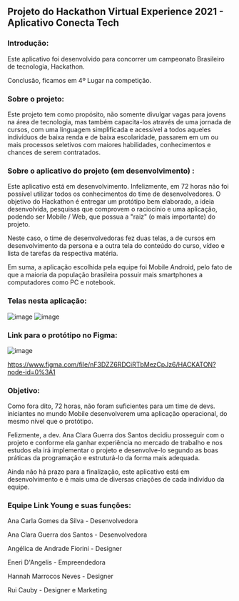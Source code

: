 ## Projeto do Hackathon Virtual Experience 2021 - Aplicativo Conecta Tech

### Introdução:

Este aplicativo foi desenvolvido para concorrer um campeonato Brasileiro de tecnologia, Hackathon.

Conclusão, ficamos em 4º Lugar na competição.


### Sobre o projeto:

Este projeto tem como propósito, não somente divulgar vagas para jovens na área de tecnologia, mas também capacita-los através de uma jornada de cursos, com uma linguagem simplificada e acessível a todos aqueles indivíduos de baixa renda e de baixa escolaridade, passarem em um ou mais processos seletivos com maiores habilidades, conhecimentos e chances de serem contratados.


### Sobre o aplicativo do projeto (em desenvolvimento) :

Este aplicativo está em desenvolvimento. Infelizmente, em 72 horas não foi possível utilizar todos os conhecimentos do time de desenvolvedores. O objetivo do Hackathon é entregar um protótipo bem elaborado, a ideia desenvolvida, pesquisas que comprovem o raciocínio e uma aplicação, podendo ser Mobile / Web, que possua a "raiz" (o mais importante) do projeto.

Neste caso, o time de desenvolvedoras fez duas telas, a de cursos em desenvolvimento da persona e a outra tela do conteúdo do curso, vídeo e lista de tarefas da respectiva matéria.

Em suma, a aplicação escolhida pela equipe foi Mobile Android, pelo fato de que a maioria da população brasileira possuir mais smartphones a computadores como PC e notebook. 


### Telas nesta aplicação:

![image](https://user-images.githubusercontent.com/78937585/116772827-e5284480-aa27-11eb-91ca-8f0b25be1eb0.png)  ![image](https://user-images.githubusercontent.com/78937585/116772831-ece7e900-aa27-11eb-9cbe-a8f69b310343.png)



### Link para o protótipo no Figma:

![image](https://user-images.githubusercontent.com/78937585/116772816-d0e44780-aa27-11eb-9947-abe82a1bc4f5.png)


https://www.figma.com/file/nF3DZZ6RDCiRTbMezCpJz6/HACKATON?node-id=0%3A1


### Objetivo:

Como fora dito, 72 horas, não foram suficientes para um time de devs. iniciantes no mundo Mobile desenvolverem uma aplicação operacional, do mesmo nível que o protótipo.

Felizmente, a dev. Ana Clara Guerra dos Santos decidiu prosseguir com o projeto e conforme ela ganhar experiência no mercado de trabalho e nos estudos ela irá implementar o projeto e desenvolve-lo segundo as boas práticas da programação e estruturá-lo da forma mais adequada.

Ainda não há prazo para a finalização, este aplicativo está em desenvolvimento e é mais uma de diversas criações de cada indivíduo da equipe.


### Equipe Link Young e suas funções:

Ana Carla Gomes da Silva - Desenvolvedora

Ana Clara Guerra dos Santos - Desenvolvedora

Angélica de Andrade Fiorini - Designer

Eneri D'Angelis - Empreendedora

Hannah Marrocos Neves - Designer

Rui Cauby - Designer e Marketing

